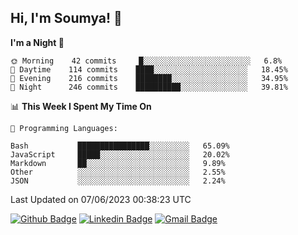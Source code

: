 ## Hi, I'm Soumya! 👋

<!--START_SECTION:waka-->
**I'm a Night 🦉** 

```text
🌞 Morning    42 commits     █░░░░░░░░░░░░░░░░░░░░░░░░   6.8% 
🌆 Daytime    114 commits    ████░░░░░░░░░░░░░░░░░░░░░   18.45% 
🌃 Evening    216 commits    ████████░░░░░░░░░░░░░░░░░   34.95% 
🌙 Night      246 commits    ██████████░░░░░░░░░░░░░░░   39.81%

```


📊 **This Week I Spent My Time On** 

```text
💬 Programming Languages: 

Bash           ████████████████░░░░░░░░░   65.09% 
JavaScript     █████░░░░░░░░░░░░░░░░░░░░   20.02% 
Markdown       ██░░░░░░░░░░░░░░░░░░░░░░░   9.89% 
Other          ░░░░░░░░░░░░░░░░░░░░░░░░░   2.55% 
JSON           ░░░░░░░░░░░░░░░░░░░░░░░░░   2.24%
```


 Last Updated on 07/06/2023 00:38:23 UTC
<!--END_SECTION:waka-->

[![Github Badge](https://img.shields.io/badge/-rubyruins-grey?style=for-the-badge&logo=github&logoColor=white&link=https://github.com/rubyruins/)](https://www.github.com/rubyruins/) 
[![Linkedin Badge](https://img.shields.io/badge/-Soumya%20Parekh-0072b1?style=for-the-badge&logo=Linkedin&logoColor=white&link=https://www.linkedin.com/in/Soumya-Parekh/)](https://www.linkedin.com/in/Soumya-Parekh/) 
[![Gmail Badge](https://img.shields.io/badge/-soumyaparekh.me@gmail.com-c14438?style=for-the-badge&logo=Gmail&logoColor=white&link=mailto:soumyaparekh.me@gmail.com)](mailto:soumyaparekh.me@gmail.com) 
